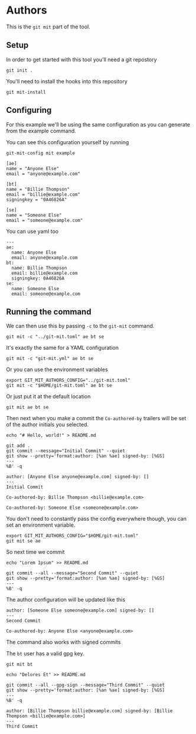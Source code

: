 # Authors

This is the `git mit` part of the tool.

## Setup

In order to get started with this tool you'll need a git repostory

```shell,script(name="1", expected_exit_code=0)
git init .
```

You'll need to install the hooks into this repository

```shell,script(name="2", expected_exit_code=0)
git mit-install
```

## Configuring

For this example we'll be using the same configuration as you can 
generate from the example command.

You can see this configuration yourself by running

```shell,script(name="3")
git-mit-config mit example
```

```toml,verify(script_name="3", stream=stdout)
[ae]
name = "Anyone Else"
email = "anyone@example.com"

[bt]
name = "Billie Thompson"
email = "billie@example.com"
signingkey = "0A46826A"

[se]
name = "Someone Else"
email = "someone@example.com"

```

You can use yaml too

```yaml,file(path="git-mit.yml")
---
ae:
  name: Anyone Else
  email: anyone@example.com
bt:
  name: Billie Thompson
  email: billie@example.com
  signingkey: 0A46826A
se:
  name: Someone Else
  email: someone@example.com
```

 

## Running the command

We can then use this by passing `-c` to the `git-mit` command.

```shell,script(name="4", expected_exit_code=0)
git mit -c "../git-mit.toml" ae bt se
```

It's exactly the same for a YAML configuration

```shell,script(name="4", expected_exit_code=0)
git mit -c "git-mit.yml" ae bt se
```


Or you can use the environment variables

```shell,script(name="5", expected_exit_code=0)
export GIT_MIT_AUTHORS_CONFIG="../git-mit.toml"
git mit -c "$HOME/git-mit.toml" ae bt se
```

Or just put it at the default location

```shell,script(name="6", expected_exit_code=0)
git mit ae bt se
```

Then next when you make a commit the `Co-authored-by` trailers will be 
set of the author initials you selected.

```shell,script(name="7", expected_exit_code=0)
echo "# Hello, world!" > README.md

git add .
git commit --message="Initial Commit" --quiet
git show --pretty='format:author: [%an %ae] signed-by: [%GS] 
---
%B' -q
```

```text,verify(script_name="7", stream=stdout)
author: [Anyone Else anyone@example.com] signed-by: [] 
---
Initial Commit

Co-authored-by: Billie Thompson <billie@example.com>

Co-authored-by: Someone Else <someone@example.com>
```

You don't need to constantly pass the config everywhere though, you 
can set an environment variable.

```shell,script(name="8", expected_exit_code=0)
export GIT_MIT_AUTHORS_CONFIG="$HOME/git-mit.toml"
git mit se ae
```

So next time we commit

```shell,script(name="9", expected_exit_code=0)
echo "Lorem Ipsum" >> README.md

git commit --all --message="Second Commit" --quiet
git show --pretty='format:author: [%an %ae] signed-by: [%GS] 
---
%B' -q
```

The author configuration will be updated like this

```text,verify(script_name="9", stream=stdout)
author: [Someone Else someone@example.com] signed-by: [] 
---
Second Commit

Co-authored-by: Anyone Else <anyone@example.com>
```

The command also works with signed commits

The `bt` user has a valid gpg key.


```shell,script(name="10", expected_exit_code=0)
git mit bt
```

```shell,script(name="10", expected_exit_code=0)
echo "Delores Et" >> README.md

git commit --all --gpg-sign --message="Third Commit" --quiet
git show --pretty='format:author: [%an %ae] signed-by: [%GS] 
---
%B' -q
```

```text,verify(script_name="10", stream=stdout)
author: [Billie Thompson billie@example.com] signed-by: [Billie Thompson <billie@example.com>] 
---
Third Commit
```

